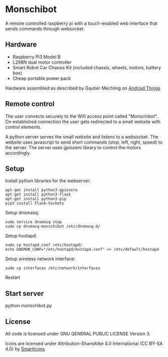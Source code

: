 # Monschibot

A remote controlled raspberry pi with a touch-enabled web interface that sends commands through websocket.

## Hardware

* Raspberry Pi3 Model B
* L298N dual motor controller
* Smart Robot Car Chassis Kit (included chassis, wheels, motors, battery box)
* Cheap portable power pack

Hardware assembled as described by Gautier Mechling on [Android Things](http://nilhcem.com/android-things/discovering-the-GPIO-api-building-a-remote-car)

## Remote control

The user connects securely to the Wifi access point called "Monschibot". On established connection the user gets redirected to a small website with control elements.

A python server serves the small website and listens to a websocket. The website uses javascript to send short commands (stop, left, right, speed) to the server. The server uses gpiozero library to control the motors accordingly.

## Setup

Install python libraries for the webserver:
```
apt-get install python3-gpiozero
apt-get install python3-flask
apt-get install python3-pip
pip3 install Flask-Sockets
```

Setup dnsmasq:
```
sudo service dnsmasq stop
sudo cp dnsmasq-monschibot /etc/dnsmasq.d/
```

Setup hostapd:
```
sudo cp hostapd.conf /etc/hostapd/
echo DAEMON_CONF="/etc/hostapd/hostapd.conf" >> /etc/default/hostapd
```

Setup wireless network interface:
```
sudo cp interfaces /etc/network/interfaces
```

Restart

## Start server

python monschibot.py

## License

All code is licensed under GNU GENERAL PUBLIC LICENSE Version 3.

Icons are licensed under Attribution-ShareAlike 4.0 International (CC BY-SA 4.0) by [SmartIcons](https://github.com/frexy/glyph-iconset/)